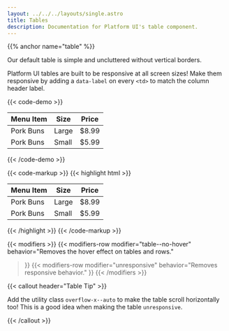 ```yaml
---
layout: ../../../layouts/single.astro
title: Tables
description: Documentation for Platform UI's table component.
---
```

{{% anchor name="table" %}}

Our default table is simple and uncluttered without vertical borders. 

Platform UI tables are built to be responsive at all screen sizes! Make them responsive by adding a `data-label` on every `<td>` to match the column header label.

{{< code-demo >}}
<table class="table">
  <thead>
    <tr>
      <th>Menu Item</th>
      <th>Size</th>
      <th>Price</th>
    </tr>
  </thead>
  <tbody>
    <tr>
      <td data-label="Menu Item">
        Pork Buns
      </td>
      <td data-label="Size">
        Large
      </td>
      <td data-label="Price">
        $8.99
      </td>
    </tr>
    <tr>
      <td data-label="Menu Item">
        Pork Buns
      </td>
      <td data-label="Size">
        Small
      </td>
      <td data-label="Price">
        $5.99
      </td>
    </tr>
  </tbody>
</table>
{{< /code-demo >}}

{{< code-markup >}}
{{< highlight html >}}
<table class="table">
  <thead>
    <tr>
      <th>Menu Item</th>
      <th>Size</th>
      <th>Price</th>
    </tr>
  </thead>
  <tbody>
    <tr>
      <td data-label="Menu Item">
        Pork Buns
      </td>
      <td data-label="Size">
        Large
      </td>
      <td data-label="Price">
        $8.99
      </td>
    </tr>
    <tr>
      <td data-label="Menu Item">
        Pork Buns
      </td>
      <td data-label="Size">
        Small
      </td>
      <td data-label="Price">
        $5.99
      </td>
    </tr>
  </tbody>
</table>
{{< /highlight >}}
{{< /code-markup >}}

{{< modifiers >}}
{{< modifiers-row 
  modifier="table--no-hover"
  behavior="Removes the hover effect on tables and rows." 
>}}
{{< modifiers-row 
  modifier="unresponsive"
  behavior="Removes responsive behavior." 
>}}
{{< /modifiers >}}

{{< callout header="Table Tip" >}}
  <p>Add the utility class <code>overflow-x--auto</code> to make the table scroll horizontally too! This is a good idea when making the table <code>unresponsive</code>.</p>
{{< /callout >}}